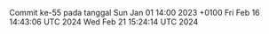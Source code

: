 Commit ke-55 pada tanggal Sun Jan 01 14:00 2023 +0100
Fri Feb 16 14:43:06 UTC 2024
Wed Feb 21 15:24:14 UTC 2024

